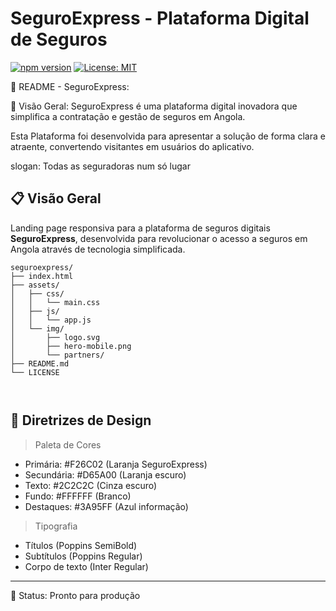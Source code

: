 # SeguroExpress - Plataforma Digital de Seguros

[![npm version](https://img.shields.io/npm/v/nestjs-angolan-validator)](https://www.npmjs.com/package/nestjs-angolan-validator)
[![License: MIT](https://img.shields.io/badge/License-MIT-yellow.svg)](https://opensource.org/licenses/MIT)


📄 README - SeguroExpress: 

📌 Visão Geral: SeguroExpress é uma plataforma digital inovadora que simplifica a contratação e gestão de seguros em Angola. 

Esta Plataforma foi desenvolvida para apresentar a solução de forma clara e atraente, convertendo visitantes em usuários do aplicativo.

slogan: Todas as seguradoras num só lugar

## 📋 Visão Geral
Landing page responsiva para a plataforma de seguros digitais **SeguroExpress**, desenvolvida para revolucionar o acesso a seguros em Angola através de tecnologia simplificada.

```text
seguroexpress/
├── index.html
├── assets/
│   ├── css/
│   │   └── main.css
│   ├── js/
│   │   └── app.js
│   └── img/
│       ├── logo.svg
│       ├── hero-mobile.png
│       └── partners/
├── README.md
└── LICENSE



```



## 🎨 Diretrizes de Design 
> Paleta de Cores
- Primária: #F26C02 (Laranja SeguroExpress)
- Secundária: #D65A00 (Laranja escuro)
- Texto: #2C2C2C (Cinza escuro)
- Fundo: #FFFFFF (Branco)
- Destaques: #3A95FF (Azul informação)

> Tipografia
- Títulos (Poppins SemiBold)
-  Subtítulos (Poppins Regular)
- Corpo de texto (Inter Regular)


---
🚀 Status: Pronto para produção